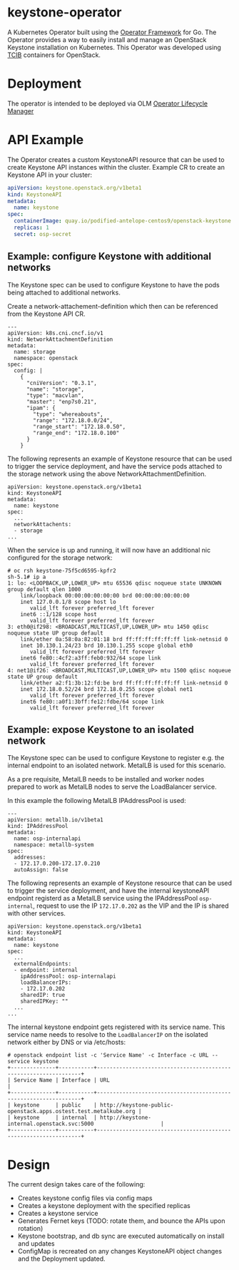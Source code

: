# keystone-operator

A Kubernetes Operator built using the [Operator Framework](https://github.com/operator-framework) for Go. The Operator provides a way to easily install and manage an OpenStack Keystone installation
on Kubernetes. This Operator was developed using [TCIB](https://github.com/openstack-k8s-operators/tcib/blob/main/container-images/containers.yaml) containers for OpenStack.

# Deployment

The operator is intended to be deployed via OLM [Operator Lifecycle Manager](https://github.com/operator-framework/operator-lifecycle-manager)

# API Example

The Operator creates a custom KeystoneAPI resource that can be used to create Keystone API
instances within the cluster. Example CR to create an Keystone API in your cluster:

```yaml
apiVersion: keystone.openstack.org/v1beta1
kind: KeystoneAPI
metadata:
  name: keystone
spec:
  containerImage: quay.io/podified-antelope-centos9/openstack-keystone:current-podified
  replicas: 1
  secret: osp-secret
```

## Example: configure Keystone with additional networks

The Keystone spec can be used to configure Keystone to have the pods
being attached to additional networks.

Create a network-attachement-definition which then can be referenced
from the Keystone API CR.

```
---
apiVersion: k8s.cni.cncf.io/v1
kind: NetworkAttachmentDefinition
metadata:
  name: storage
  namespace: openstack
spec:
  config: |
    {
      "cniVersion": "0.3.1",
      "name": "storage",
      "type": "macvlan",
      "master": "enp7s0.21",
      "ipam": {
        "type": "whereabouts",
        "range": "172.18.0.0/24",
        "range_start": "172.18.0.50",
        "range_end": "172.18.0.100"
      }
    }
```

The following represents an example of Keystone resource that can be used
to trigger the service deployment, and have the service pods attached to
the storage network using the above NetworkAttachmentDefinition.

```
apiVersion: keystone.openstack.org/v1beta1
kind: KeystoneAPI
metadata:
  name: keystone
spec:
  ...
  networkAttachents:
  - storage
...
```

When the service is up and running, it will now have an additional nic
configured for the storage network:

```
# oc rsh keystone-75f5cd6595-kpfr2
sh-5.1# ip a
1: lo: <LOOPBACK,UP,LOWER_UP> mtu 65536 qdisc noqueue state UNKNOWN group default qlen 1000
    link/loopback 00:00:00:00:00:00 brd 00:00:00:00:00:00
    inet 127.0.0.1/8 scope host lo
       valid_lft forever preferred_lft forever
    inet6 ::1/128 scope host
       valid_lft forever preferred_lft forever
3: eth0@if298: <BROADCAST,MULTICAST,UP,LOWER_UP> mtu 1450 qdisc noqueue state UP group default
    link/ether 0a:58:0a:82:01:18 brd ff:ff:ff:ff:ff:ff link-netnsid 0
    inet 10.130.1.24/23 brd 10.130.1.255 scope global eth0
       valid_lft forever preferred_lft forever
    inet6 fe80::4cf2:a3ff:feb0:932/64 scope link
       valid_lft forever preferred_lft forever
4: net1@if26: <BROADCAST,MULTICAST,UP,LOWER_UP> mtu 1500 qdisc noqueue state UP group default
    link/ether a2:f1:3b:12:fd:be brd ff:ff:ff:ff:ff:ff link-netnsid 0
    inet 172.18.0.52/24 brd 172.18.0.255 scope global net1
       valid_lft forever preferred_lft forever
    inet6 fe80::a0f1:3bff:fe12:fdbe/64 scope link
       valid_lft forever preferred_lft forever
```

## Example: expose Keystone to an isolated network

The Keystone spec can be used to configure Keystone to register e.g.
the internal endpoint to an isolated network. MetalLB is used for this
scenario.

As a pre requisite, MetalLB needs to be installed and worker nodes
prepared to work as MetalLB nodes to serve the LoadBalancer service.

In this example the following MetalLB IPAddressPool is used:

```
---
apiVersion: metallb.io/v1beta1
kind: IPAddressPool
metadata:
  name: osp-internalapi
  namespace: metallb-system
spec:
  addresses:
  - 172.17.0.200-172.17.0.210
  autoAssign: false
```

The following represents an example of Keystone resource that can be used
to trigger the service deployment, and have the internal keystoneAPI endpoint
registerd as a MetalLB service using the IPAddressPool `osp-internal`,
request to use the IP `172.17.0.202` as the VIP and the IP is shared with
other services.

```
apiVersion: keystone.openstack.org/v1beta1
kind: KeystoneAPI
metadata:
  name: keystone
spec:
  ...
  externalEndpoints:
  - endpoint: internal
    ipAddressPool: osp-internalapi
    loadBalancerIPs:
    - 172.17.0.202
    sharedIP: true
    sharedIPKey: ""
  ...
...
```

The internal keystone endpoint gets registered with its service name. This
service name needs to resolve to the `LoadBalancerIP` on the isolated network
either by DNS or via /etc/hosts:

```
# openstack endpoint list -c 'Service Name' -c Interface -c URL --service keystone
+--------------+-----------+-----------------------------------------------------------------+
| Service Name | Interface | URL                                                             |
+--------------+-----------+-----------------------------------------------------------------+
| keystone     | public    | http://keystone-public-openstack.apps.ostest.test.metalkube.org |
| keystone     | internal  | http://keystone-internal.openstack.svc:5000                     |
+--------------+-----------+-----------------------------------------------------------------+
```

# Design
The current design takes care of the following:

- Creates keystone config files via config maps
- Creates a keystone deployment with the specified replicas
- Creates a keystone service
- Generates Fernet keys (TODO: rotate them, and bounce the APIs upon rotation)
- Keystone bootstrap, and db sync are executed automatically on install and updates
- ConfigMap is recreated on any changes KeystoneAPI object changes and the Deployment updated.
